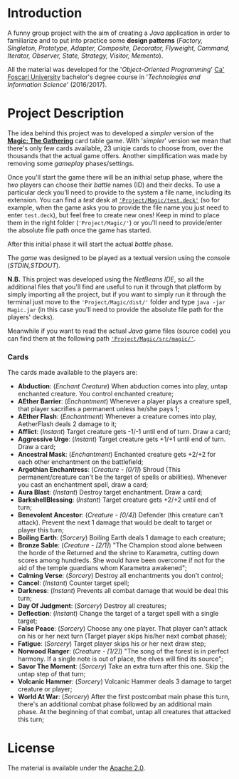 # Introduction
A funny group project with the aim of creating a *Java* application in order to familiarize and to put into practice some **design patterns** (*Factory, Singleton, Prototype, Adapter, Composite, Decorator, Flyweight, Command, Iterator, Observer, State, Strategy, Visitor, Memento*).

All the material was developed for the '*Object-Oriented Programming*' [Ca' Foscari University](https://www.unive.it) bachelor's degree course in '*Technologies and Information Science*' (2016/2017).

# Project Description
The idea behind this project was to developed a *simpler* version of the [**Magic: The Gathering**](https://en.wikipedia.org/wiki/Magic:_The_Gathering) card table game. 
With '*simpler*' version we mean that there's only few cards available, 23 uniqie cards to choose from, over the thousands that the actual game offers. Another simplification was made by removing some *gameplay* phases/settings.

Once you'll start the game there will be an inithial setup phase, where the *two* players can choose their *battle* names (ID) and their decks. To use a particular deck you'll need to provide to the system a file name, including its extension. You can find a *test* desk at [`'Project/Magic/test.deck'`](Project/Magic/test.deck) (so for example, when the game asks you to provide the file name you just need to enter `test.deck`), but feel free to create new ones!
Keep in mind to place them in the right folder (`'Project/Magic/'`) or you'll need to provide/enter the absolute file path once the game has started. 

After this initial phase it will start the actual *battle* phase.

The *game* was designed to be played as a textual version using the console (*STDIN,STDOUT*).

**N.B.** This project was developed using the *NetBeans IDE*, so all the additional files that you'll find are useful to run it through that platform by simply importing all the project, but if you want to simply run it through the terminal just move to the `'Project/Magic/dist/'` folder and type `java -jar Magic.jar` (in this case you'll need to provide the absolute file path for the players' decks).

Meanwhile if you want to read the actual *Java* game files (source code) you can find them at the following path [`'Project/Magic/src/magic/'`](Project/Magic/src/magic/).

### Cards
The cards made available to the players are: 
* **Abduction**: (*Enchant Creature*) When abduction comes into play, untap enchanted creature. You control enchanted creature;
* **AEther Barrier**: (*Enchantment*) Whenever a player plays a creature spell, that player sacrifies a permanent unless he/she pays 1;
* **AEther Flash**: (*Enchantment*) Whenever a creature comes into play, AetherFlash deals 2 damage to it;
* **Afflict**: (*Instant*) Target creature gets -1/-1 until end of turn. Draw a card;
* **Aggressive Urge**: (*Instant*) Target creature gets +1/+1 until end of turn. Draw a card;
* **Ancestral Mask**: (*Enchantment*) Enchanted creature gets +2/+2 for each other enchantment on the battlefield;
* **Argothian Enchantress**: (*Creature - [0/1]*) Shroud (This permanent/creature can't be the target of spells or abilities). Whenever you cast an enchantment spell, draw a card;
* **Aura Blast**: (*Instant*) Destroy target enchantment. Draw a card;
* **BarkshellBlessing**: (*Instant*) Target creature gets +2/+2 until end of turn;
* **Benevolent Ancestor**: (*Creature - [0/4]*) Defender (this creature can't attack). Prevent the next 1 damage that would be dealt to target or player this turn;
* **Boiling Earth**: (*Sorcery*) Boiling Earth deals 1 damage to each creature;
* **Bronze Sable**: (*Creature - [2/1]*) "The Champion stood alone between the horde of the Returned and the shrine to Karametra, cutting down scores among hundreds. She would have been overcome if not for the aid of the temple guardians whom Karametra awakened";
* **Calming Verse**: (*Sorcery*) Destroy all enchantments you don't control;
* **Cancel**: (*Instant*) Counter target spell;
* **Darkness**: (*Instant*) Prevents all combat damage that would be deal this turn;
* **Day Of Judgment**: (*Sorcery*) Destroy all creatures;
* **Deflection**: (*Instant*) Change the target of a target spell with a single target;
* **False Peace**: (*Sorcery*) Choose any one player. That player can't attack on his or her next turn (Target player skips his/her next combat phase);
* **Fatigue**: (*Sorcery*) Target player skips his or her next draw step;
* **Norwood Ranger**: (*Creature - [1/2]*) "The song of the forest is in perfect harmony. If a single note is out of place, the elves will find its source";
* **Savor The Moment**: (*Sorcery*) Take an extra turn after this one. Skip the untap step of that turn;
* **Volcanic Hammer**: (*Sorcery*) Volcanic Hammer deals 3 damage to target creature or player;
* **World At War**: (*Sorcery*) After the first postcombat main phase this turn, there's an additional combat phase followed by an additional main phase. At the beginning of that combat, untap all creatures that attacked this turn;

# License
The material is available under the [Apache 2.0](https://github.com/FabioDainese/Object-Oriented_Programming/blob/master/LICENSE).
